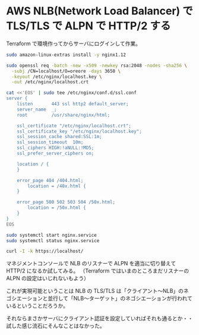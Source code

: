 # AWS NLB(Network Load Balancer) で TLS/TLS で ALPN で HTTP/2 する

Terraform で環境作ってからサーバにログインして作業。

```sh
sudo amazon-linux-extras install -y nginx1.12

sudo openssl req -batch -new -x509 -newkey rsa:2048 -nodes -sha256 \
  -subj /CN=localhost/O=oreore -days 3650 \
  -keyout /etc/nginx/localhost.key \
  -out /etc/nginx/localhost.crt

cat <<'EOS' | sudo tee /etc/nginx/conf.d/ssl.conf
server {
    listen       443 ssl http2 default_server;
    server_name  _;
    root         /usr/share/nginx/html;

    ssl_certificate "/etc/nginx/localhost.crt";
    ssl_certificate_key "/etc/nginx/localhost.key";
    ssl_session_cache shared:SSL:1m;
    ssl_session_timeout  10m;
    ssl_ciphers HIGH:!aNULL:!MD5;
    ssl_prefer_server_ciphers on;

    location / {
    }

    error_page 404 /404.html;
        location = /40x.html {
    }

    error_page 500 502 503 504 /50x.html;
        location = /50x.html {
    }
}
EOS

sudo systemctl start nginx.service
sudo systemctl status nginx.service

curl -I -k https://localhost/
```

マネジメントコンソールで NLB のリスナーで ALPN を適当に切り替えて HTTP/2 になるか試してみる。
（Terraform ではいまのところまだリスナーの ALPN の設定はいじれないもよう）

これが実現可能ということは NLB の TLS/TLS は「クライアント～NLB」のネゴシエーションと並行して「NLB～ターゲット」のネゴシエーションが行われているということだろうか。

それならまさかサーバにクライアント認証を設定していればそれも通るとか・・試した感じ流石にそんなことはなかった。

